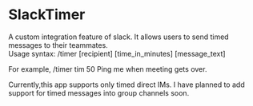 # SlackTimer
A custom integration feature of slack. It allows users to send timed messages to their teammates. <br/>
Usage syntax: /timer [recipient] [time_in_minutes] [message_text] <br/>

For example, /timer tim 50 Ping me when meeting gets over. <br/>

Currently,this app supports only timed direct IMs. I have planned to add support for timed messages into group channels soon.<br/>

